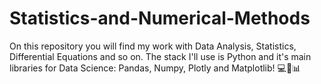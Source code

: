 # Statistics-and-Numerical-Methods

On this repository you will find my work with Data Analysis, Statistics, Differential Equations and so on. The stack I'll use is Python and it's main libraries for
Data Science: Pandas, Numpy, Plotly and Matplotlib! 💻🔎📊
